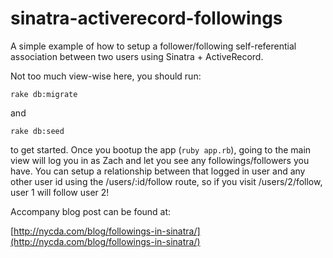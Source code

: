# sinatra-activerecord-followings

A simple example of how to setup a follower/following self-referential association between two users using Sinatra + ActiveRecord. 

Not too much view-wise here, you should run:

`rake db:migrate`

and

`rake db:seed`

to get started. Once you bootup the app (`ruby app.rb`), going to the main view will log you in as Zach and let you see any followings/followers you have. You can setup a relationship between that logged in user and any other user id using the /users/:id/follow route, so if you visit /users/2/follow, user 1 will follow user 2!

Accompany blog post can be found at:

[http://nycda.com/blog/followings-in-sinatra/](http://nycda.com/blog/followings-in-sinatra/)